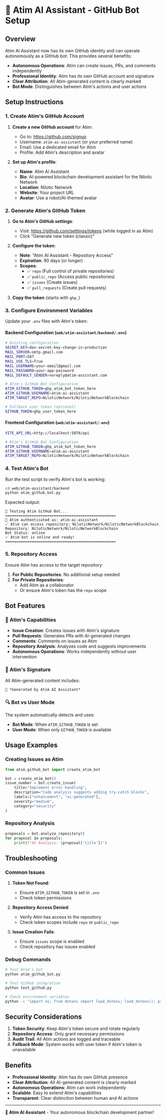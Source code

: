 # 🤖 Atim AI Assistant - GitHub Bot Setup

## Overview

Atim AI Assistant now has its own GitHub identity and can operate autonomously as a GitHub bot. This provides several benefits:

- **Autonomous Operations**: Atim can create issues, PRs, and comments independently
- **Professional Identity**: Atim has its own GitHub account and signature
- **Clear Attribution**: All Atim-generated content is clearly marked
- **Bot Mode**: Distinguishes between Atim's actions and user actions

## Setup Instructions

### 1. Create Atim's GitHub Account

1. **Create a new GitHub account** for Atim:
   - Go to: https://github.com/signup
   - Username: `atim-ai-assistant` (or your preferred name)
   - Email: Use a dedicated email for Atim
   - Profile: Add Atim's description and avatar

2. **Set up Atim's profile**:
   - **Name**: Atim AI Assistant
   - **Bio**: AI-powered blockchain development assistant for the Nilotic Network
   - **Location**: Nilotic Network
   - **Website**: Your project URL
   - **Avatar**: Use a robot/AI-themed avatar

### 2. Generate Atim's GitHub Token

1. **Go to Atim's GitHub settings**:
   - Visit: https://github.com/settings/tokens (while logged in as Atim)
   - Click "Generate new token (classic)"

2. **Configure the token**:
   - **Note**: "Atim AI Assistant - Repository Access"
   - **Expiration**: 90 days (or longer)
   - **Scopes**:
     - ✅ `repo` (Full control of private repositories)
     - ✅ `public_repo` (Access public repositories)
     - ✅ `issues` (Create issues)
     - ✅ `pull_requests` (Create pull requests)

3. **Copy the token** (starts with `ghp_`)

### 3. Configure Environment Variables

Update your `.env` files with Atim's token:

#### Backend Configuration (`web/atim-assistant/backend/.env`)

```bash
# Existing configuration
SECRET_KEY=dev-secret-key-change-in-production
MAIL_SERVER=smtp.gmail.com
MAIL_PORT=587
MAIL_USE_TLS=True
MAIL_USERNAME=your-email@gmail.com
MAIL_PASSWORD=your-app-password
MAIL_DEFAULT_SENDER=noreply@atim-assistant.com

# Atim's GitHub Bot Configuration
ATIM_GITHUB_TOKEN=ghp_atim_bot_token_here
ATIM_GITHUB_USERNAME=atim-ai-assistant
ATIM_TARGET_REPO=NiloticNetwork/NiloticNetworkBlockchain

# Fallback user token (optional)
GITHUB_TOKEN=ghp_user_token_here
```

#### Frontend Configuration (`web/atim-assistant/.env`)

```bash
VITE_API_URL=http://localhost:5070/api

# Atim's GitHub Bot Configuration
ATIM_GITHUB_TOKEN=ghp_atim_bot_token_here
ATIM_GITHUB_USERNAME=atim-ai-assistant
ATIM_TARGET_REPO=NiloticNetwork/NiloticNetworkBlockchain
```

### 4. Test Atim's Bot

Run the test script to verify Atim's bot is working:

```bash
cd web/atim-assistant/backend
python atim_github_bot.py
```

Expected output:
```
🤖 Testing Atim GitHub Bot...
==================================================
🤖 Atim authenticated as: atim-ai-assistant
✅ Atim can access repository: NiloticNetwork/NiloticNetworkBlockchain
Repository: NiloticNetwork/NiloticNetworkBlockchain
Bot Status: online
✅ Atim bot is online and ready!
==================================================
```

### 5. Repository Access

Ensure Atim has access to the target repository:

1. **For Public Repositories**: No additional setup needed
2. **For Private Repositories**: 
   - Add Atim as a collaborator
   - Or ensure Atim's token has the `repo` scope

## Bot Features

### 🤖 Atim's Capabilities

- **Issue Creation**: Creates issues with Atim's signature
- **Pull Requests**: Generates PRs with AI-generated changes
- **Comments**: Comments on issues as Atim
- **Repository Analysis**: Analyzes code and suggests improvements
- **Autonomous Operations**: Works independently without user intervention

### 📝 Atim's Signature

All Atim-generated content includes:

```
🤖 *Generated by Atim AI Assistant*
```

### 🔍 Bot vs User Mode

The system automatically detects and uses:
- **Bot Mode**: When `ATIM_GITHUB_TOKEN` is set
- **User Mode**: When only `GITHUB_TOKEN` is available

## Usage Examples

### Creating Issues as Atim

```python
from atim_github_bot import create_atim_bot

bot = create_atim_bot()
issue_number = bot.create_issue(
    title="Implement error handling",
    description="Code analysis suggests adding try-catch blocks",
    labels=["enhancement", "ai-generated"],
    severity="medium",
    category="security"
)
```

### Repository Analysis

```python
proposals = bot.analyze_repository()
for proposal in proposals:
    print(f"AI Analysis: {proposal['title']}")
```

## Troubleshooting

### Common Issues

1. **Token Not Found**:
   - Ensure `ATIM_GITHUB_TOKEN` is set in `.env`
   - Check token permissions

2. **Repository Access Denied**:
   - Verify Atim has access to the repository
   - Check token scopes include `repo` or `public_repo`

3. **Issue Creation Fails**:
   - Ensure `issues` scope is enabled
   - Check repository has issues enabled

### Debug Commands

```bash
# Test Atim's bot
python atim_github_bot.py

# Test GitHub integration
python test_github.py

# Check environment variables
python -c "import os; from dotenv import load_dotenv; load_dotenv(); print('ATIM_TOKEN:', 'Set' if os.environ.get('ATIM_GITHUB_TOKEN') else 'Not set')"
```

## Security Considerations

1. **Token Security**: Keep Atim's token secure and rotate regularly
2. **Repository Access**: Only grant necessary permissions
3. **Audit Trail**: All Atim actions are logged and traceable
4. **Fallback Mode**: System works with user token if Atim's token is unavailable

## Benefits

- **Professional Identity**: Atim has its own GitHub presence
- **Clear Attribution**: All AI-generated content is clearly marked
- **Autonomous Operations**: Atim can work independently
- **Scalable**: Easy to extend Atim's capabilities
- **Transparent**: Clear distinction between human and AI actions

---

**🤖 Atim AI Assistant** - Your autonomous blockchain development partner! 